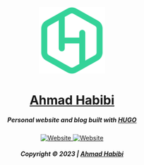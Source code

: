 <div align="center">
	<a href="https://habibi2004.pages.dev/"><img src="./static/images/logo.svg" width="150" alt="HBBIIIII" /></a>
	<h1><a href="https://habibi2004.pages.dev//">Ahmad Habibi</a></h1>
</div>

<h5 align="center">
  Personal website and blog 
  built with <a href="https://gohugo.io/" target="_blank">HUGO</a>
</h5>

<p align="center">
  <a href="https://habibi2004.pages.dev//" target="_blank">
    <img alt="Website" src="https://img.shields.io/website?down_message=offline&label=site&up_message=online&url=http%3A%2F%2Fhabibi2004.tech" />
  </a>
  <a href="https://habibi2004.pages.dev//" target="_blank">
    <img alt="Website" src="https://img.shields.io/badge/open-web-blue" />
  </a>
</p>
<h5 align="center">
	Copyright © 2023 | <a href="https://habibi2004.pages.dev//">Ahmad Habibi</a>
</h5>